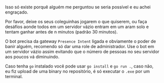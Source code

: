 Isso só existe porquê alguém me perguntou se seria possível e eu achei engraçado.

Por favor, deixe os seus coleguinhas jogarem o que quiserem, ou faça desáfios aonde todos em um servidor vázio entram em um aram solo e tentam ganhar antes de n minutos (padrão 30 minutos).

O bot precisa da gateway `Presence Intent` ligada e obviamente o poder de banir alguém, recomendo só dar uma role de administrador. Use o bot em um servidor vázio assim evitando que o número de pessoas no seu servidor aos poucos vá diminuindo.

Caso tenha `go` instalado você pode usar `go install` e `go run .`, caso não, eu fiz upload de uma binary no repositório, é só executar o `.exe` por um terminal.
